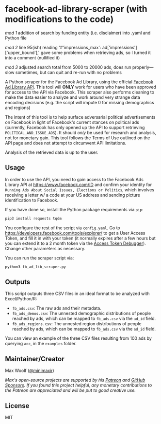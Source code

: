 # facebook-ad-library-scraper (with modifications to the code)

*mod 1*
addition of search by funding entity (i.e. disclaimer) into .yaml and Python file

*mod 2*
line 95(ish) reading '#'impressions_max': ad['impressions']['upper_bound'],' gave some problems when retrieving ads, so I turned it into a comment (nullified it)

*mod 3*
adjusted search total from 5000 to 20000 ads, does run properly—slow sometimes, but can quit and re-run with no problems

A Python scraper for the Facebook Ad Library, using the official [Facebook Ad Library API](https://www.facebook.com/ads/library/api/). This tool will **ONLY** work for users who have been approved for access to the API via Facebook. This scraper also performs cleaning to make the data easier to analyze and work around very strange data encoding decisions (e.g. the script will impute 0 for missing demographics and regions)

The intent of this tool is to help surface adversarial political advertisements on Facebook in light of Facebook's current stances on political ads (currently, Facebook has only opened up the API to support retrieving `POLITICAL_AND_ISSUE_ADS`). It should *only* be used for research and analysis, not for monetary gain. This tool follows the Terms of Use outlined on the API page and does not attempt to circumvent API limitations.

Analysis of the retrieved data is up to the user.

## Usage

In order to use the API, you need to gain access to the Facebook Ads Library API at https://www.facebook.com/ID and confirm your identity for `Running Ads About Social Issues, Elections or Politics`, which involves receiving a letter w/ a code at your US address and sending picture identification to Facebook.

If you have done so, install the Python package requirements via `pip`:

```sh
pip3 install requests tqdm
```

You configure the rest of the script via `config.yaml`. Go to https://developers.facebook.com/tools/explorer/ to get a User Access Token, and fill it in with your token (it normally expires after a few hours but you can extend it to a 2 month token via the [Access Token Debugger](https://developers.facebook.com/tools/debug/accesstoken/)). Change other parameters as necessary.

You can run the scraper script via:

```sh
python3 fb_ad_lib_scraper.py
```

## Outputs

This script outputs three CSV files in an ideal format to be analyzed with Excel/Python/R:

* `fb_ads.csv`: The raw ads and their metadata.
* `fb_ads_demos.csv`: The unnested demographic distributions of people reached by ads, which can be mapped to `fb_ads.csv` via the `ad_id` field.
* `fb_ads_regions.csv`: The unnested region distributions of people reached by ads, which can be mapped to `fb_ads.csv` via the `ad_id` field.

You can view an example of the three CSV files resulting from 100 ads by querying `aoc`, in the `examples` folder.

## Maintainer/Creator

Max Woolf ([@minimaxir](https://minimaxir.com))

*Max's open-source projects are supported by his [Patreon](https://www.patreon.com/minimaxir) and [GitHub Sponsors](https://github.com/sponsors/minimaxir). If you found this project helpful, any monetary contributions to the Patreon are appreciated and will be put to good creative use.*

## License

MIT
